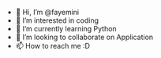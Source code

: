 - 👋 Hi, I’m @fayemini
- 👀 I’m interested in coding
- 🌱 I’m currently learning Python
- 💞️ I’m looking to collaborate on Application
- 📫 How to reach me :D

<!---
fayemini/fayemini is a ✨ special ✨ repository because its `README.md` (this file) appears on your GitHub profile.
You can click the Preview link to take a look at your changes.
--->
